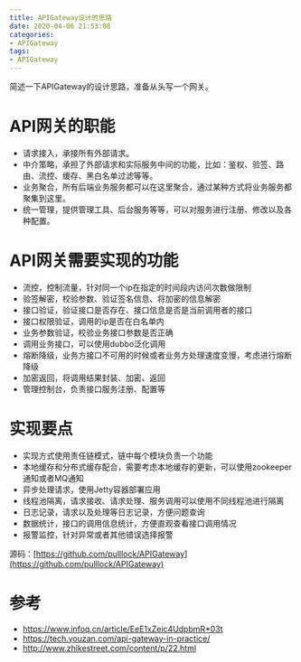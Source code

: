 ```yaml
---
title: APIGateway设计的思路
date: 2020-04-06 21:53:08
categories: 
- APIGateway
tags:
- APIGateway
---
```


简述一下APIGateway的设计思路，准备从头写一个网关。

<!--more-->

# API网关的职能

- 请求接入，承接所有外部请求。
- 中介策略，承担了外部请求和实际服务中间的功能，比如：鉴权、验签、路由、流控、缓存、黑白名单过滤等等。
- 业务聚合，所有后端业务服务都可以在这里聚合，通过某种方式将业务服务都聚集到这里。
- 统一管理，提供管理工具、后台服务等等，可以对服务进行注册、修改以及各种配置。

# API网关需要实现的功能

- 流控，控制流量，针对同一个ip在指定的时间段内访问次数做限制
- 验签解密，校验参数、验证签名信息、将加密的信息解密
- 接口验证，验证接口是否存在、接口信息是否是当前调用者的接口
- 接口权限验证，调用的ip是否在白名单内
- 业务参数验证，校验业务接口参数是否正确
- 调用业务接口，可以使用dubbo泛化调用
- 熔断降级，业务方接口不可用的时候或者业务方处理速度变慢，考虑进行熔断降级
- 加密返回，将调用结果封装、加密、返回
- 管理控制台，负责接口服务注册、配置等

# 实现要点

- 实现方式使用责任链模式，链中每个模块负责一个功能
- 本地缓存和分布式缓存配合，需要考虑本地缓存的更新，可以使用zookeeper通知或者MQ通知
- 异步处理请求，使用Jetty容器部署应用
- 线程池隔离，请求接收、请求处理、服务调用可以使用不同线程池进行隔离
- 日志记录，请求以及处理等日志记录，方便问题查询
- 数据统计，接口的调用信息统计，方便直观查看接口调用情况
- 报警监控，针对异常或者其他错误选择报警

源码：[https://github.com/pulllock/APIGateway](https://github.com/pulllock/APIGateway)

# 参考

- https://www.infoq.cn/article/EeE1xZeic4UdpbmR*03t
- https://tech.youzan.com/api-gateway-in-practice/
- http://www.zhikestreet.com/content/p/22.html
